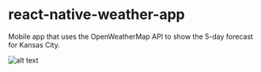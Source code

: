 # react-native-weather-app
Mobile app that uses the OpenWeatherMap API to show the 5-day forecast for Kansas City.

![alt text](https://i.imgur.com/n66KaJy.png)
